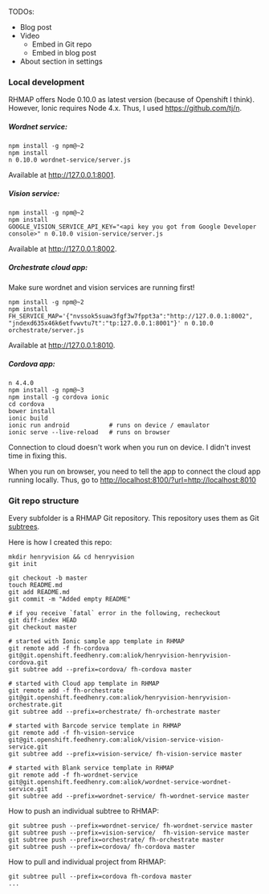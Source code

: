 TODOs:

- Blog post
- Video
    - Embed in Git repo
    - Embed in blog post
- About section in settings

### Local development

RHMAP offers Node 0.10.0 as latest version (because of Openshift I think). However, Ionic requires Node 4.x.
Thus, I used <https://github.com/tj/n>.

##### Wordnet service:

    npm install -g npm@~2
    npm install
    n 0.10.0 wordnet-service/server.js

Available at <http://127.0.0.1:8001>.

##### Vision service:

    npm install -g npm@~2
    npm install
    GOOGLE_VISION_SERVICE_API_KEY="<api key you got from Google Developer console>" n 0.10.0 vision-service/server.js

Available at <http://127.0.0.1:8002>.

##### Orchestrate cloud app:

Make sure wordnet and vision services are running first!

    npm install -g npm@~2
    npm install
    FH_SERVICE_MAP='{"nvssok5suaw3fgf3w7fppt3a":"http://127.0.0.1:8002", "jndexd635x46k6etfvwvtu7t":"tp:127.0.0.1:8001"}' n 0.10.0 orchestrate/server.js

Available at <http://127.0.0.1:8010>.

##### Cordova app:

    n 4.4.0
    npm install -g npm@~3
    npm install -g cordova ionic
    cd cordova
    bower install
    ionic build
    ionic run android           # runs on device / emaulator
    ionic serve --live-reload   # runs on browser

Connection to cloud doesn't work when you run on device. I didn't invest time in fixing this.

When you run on browser, you need to tell the app to connect the cloud app running locally.
Thus, go to <http://localhost:8100/?url=http://localhost:8010>



### Git repo structure
Every subfolder is a RHMAP Git repository. This repository uses them as Git [subtrees](https://git-scm.com/book/en/v1/Git-Tools-Subtree-Merging).

Here is how I created this repo:

    mkdir henryvision && cd henryvision
    git init

    git checkout -b master
    touch README.md
    git add README.md
    git commit -m "Added empty README"

    # if you receive `fatal` error in the following, recheckout
    git diff-index HEAD
    git checkout master

    # started with Ionic sample app template in RHMAP
    git remote add -f fh-cordova git@git.openshift.feedhenry.com:aliok/henryvision-henryvision-cordova.git
    git subtree add --prefix=cordova/ fh-cordova master

    # started with Cloud app template in RHMAP
    git remote add -f fh-orchestrate git@git.openshift.feedhenry.com:aliok/henryvision-henryvision-orchestrate.git
    git subtree add --prefix=orchestrate/ fh-orchestrate master

    # started with Barcode service template in RHMAP
    git remote add -f fh-vision-service git@git.openshift.feedhenry.com:aliok/vision-service-vision-service.git
    git subtree add --prefix=vision-service/ fh-vision-service master

    # started with Blank service template in RHMAP
    git remote add -f fh-wordnet-service git@git.openshift.feedhenry.com:aliok/wordnet-service-wordnet-service.git
    git subtree add --prefix=wordnet-service/ fh-wordnet-service master



How to push an individual subtree to RHMAP:

    git subtree push --prefix=wordnet-service/ fh-wordnet-service master
    git subtree push --prefix=vision-service/  fh-vision-service master
    git subtree push --prefix=orchestrate/ fh-orchestrate master
    git subtree push --prefix=cordova/ fh-cordova master



How to pull and individual project from RHMAP:

    git subtree pull --prefix=cordova fh-cordova master
    ...